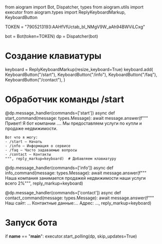 from aiogram import Bot, Dispatcher, types
from aiogram.utils import executor
from aiogram.types import ReplyKeyboardMarkup, KeyboardButton

TOKEN = "7905213193:AAHfVfUctab_bl_NMgV9W_aAh94BWViLCxg"

bot = Bot(token=TOKEN)
dp = Dispatcher(bot)

# Создание клавиатуры
keyboard = ReplyKeyboardMarkup(resize_keyboard=True)
keyboard.add(
    KeyboardButton("/start"),
    KeyboardButton("/info"),
    KeyboardButton("/faq"),
    KeyboardButton("/contact"),
)

# Обработчик команды /start
@dp.message_handler(commands=['start'])
async def start_command(message: types.Message):
    await message.answer(f"""
    Привет! Я бот компании ....
    Мы предоставляем услуги по купли и продаже недвижимости.
    
    Вот что я могу:
    - /start — Начать
    - /info — Информация о сервисе
    - /faq — Часто задаваемые вопросы
    - /contact — Контакты
    """, reply_markup=keyboard)  # Добавляем клавиатуру

@dp.message_handler(commands=['info'])
async def info_command(message: types.Message):
      await message.answer(f"""
Наша компания занимается продажей недвижимости
 наши услуги всего 2%""", reply_markup=keyboard)     

@dp.message_handler(commands=['contact'])
async def contact_command(message: types.Message):
      await message.answer(f"""
Наш сайт: ...
Контактные данные:...
Адрес: ..., reply_markup=keyboard)     

# Запуск бота
if __name__ == "__main__":
    executor.start_polling(dp, skip_updates=True)


